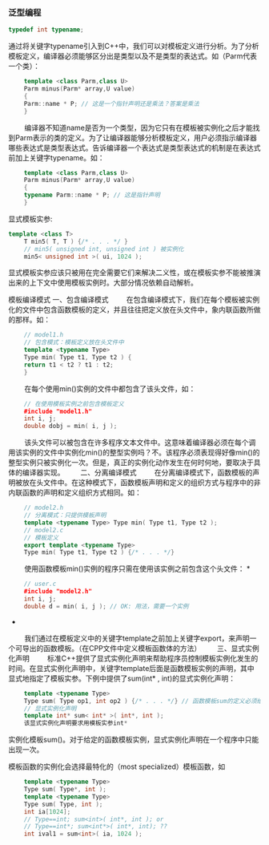 ### 泛型编程

```c++
typedef int typename;
```

通过将关键字typename引入到C++中，我们可以对模板定义进行分析。为了分析模板定义，编译器必须能够区分出是类型以及不是类型的表达式。如（Parm代表一个类）：

```c++
　　 template <class Parm,class U>
　　 Parm minus(Parm* array,U value)
　　 {
　　 Parm::name * P; // 这是一个指针声明还是乘法？答案是乘法
　　 }
```

　　 编译器不知道name是否为一个类型，因为它只有在模板被实例化之后才能找到Parm表示的类的定义。为了让编译器能够分析模板定义，用户必须指示编译器哪些表达式是类型表达式。告诉编译器一个表达式是类型表达式的机制是在表达式前加上关键字typename。如：

```c++
　　 template <class Parm,class U>
　　 Parm minus(Parm* array,U value)
　　 {
　　 typename Parm::name * P; // 这是指针声明
　　 }
```

显式模板实参:

```c++
template <class T>
　　 T min5( T, T ) {/* . . . */ }
　　 // min5( unsigned int, unsigned int ) 被实例化
　　 min5< unsigned int >( ui, 1024 );
```

显式模板实参应该只被用在完全需要它们来解决二义性，或在模板实参不能被推演出来的上下文中使用模板实例时。大部分情况依赖自动解析。

模板编译模式
一、包含编译模式
　　 在包含编译模式下，我们在每个模板被实例化的文件中包含函数模板的定义，并且往往把定义放在头文件中，象内联函数所做的那样。如：

```c++
　　 // model1.h
　　 // 包含模式：模板定义放在头文件中
　　 template <typename Type>
　　 Type min( Type t1, Type t2 ) {
　　 return t1 < t2 ? t1 : t2;
　　 }
```

　　 在每个使用min()实例的文件中都包含了该头文件，如：

```c++
　　 // 在使用模板实例之前包含模板定义
　　 #include "model1.h"
　　 int i, j;
　　 double dobj = min( i, j );
```

　　 该头文件可以被包含在许多程序文本文件中。这意味着编译器必须在每个调用该实例的文件中实例化min()的整型实例吗？不。该程序必须表现得好像min()的整型实例只被实例化一次。但是，真正的实例化动作发生在何时何地，要取决于具体的编译器实现。
　　二、分离编译模式
　　 在分离编译模式下，函数模板的声明被放在头文件中。在这种模式下，函数模板声明和定义的组织方式与程序中的非内联函数的声明和定义组织方式相同。如：

```c++
　　 // model2.h
　　 // 分离模式：只提供模板声明
　　 template <typename Type> Type min( Type t1, Type t2 );
　　 // model2.c
　　 // 模板定义
　　 export template <typename Type>
　　 Type min( Type t1, Type t2 ) {/* . . . */}
```

　　 使用函数模板min()实例的程序只需在使用该实例之前包含这个头文件：
*

```c++
　　 // user.c
　　 #include "model2.h"
　　 int i, j;
　　 double d = min( i, j ); // OK: 用法，需要一个实例
```

*
　　 我们通过在模板定义中的关键字template之前加上关键字export，来声明一个可导出的函数模板。（在CPP文件中定义模板函数体的方法）
　　三、显式实例化声明
　　 标准C++提供了显式实例化声明来帮助程序员控制模板实例化发生的时间。在显式实例化声明中，关键字template后面是函数模板实例的声明，其中显式地指定了模板实参。下例中提供了sum(int* , int)的显式实例化声明：

```c++
　　 template <typename Type>
　　 Type sum( Type op1, int op2 ) {/* . . . */} // 函数模板sum的定义必须给出
　　 // 显式实例化声明
　　 template int* sum< int* >( int*, int );
　　 该显式实例化声明要求用模板实参int*
```

实例化模板sum()。对于给定的函数模板实例，显式实例化声明在一个程序中只能出现一次。



模板函数的实例化会选择最特化的（most specialized）模板函数，如

```c++
　　 template <typename Type>
　　 Type sum( Type*, int );
　　 template <typename Type>
　　 Type sum( Type, int );
　　 int ia[1024];
　　 // Type==int; sum<int>( int*, int ); or
　　 // Type==int*; sum<int*>( int*, int); ??
　　 int ival1 = sum<int>( ia, 1024 );
```


